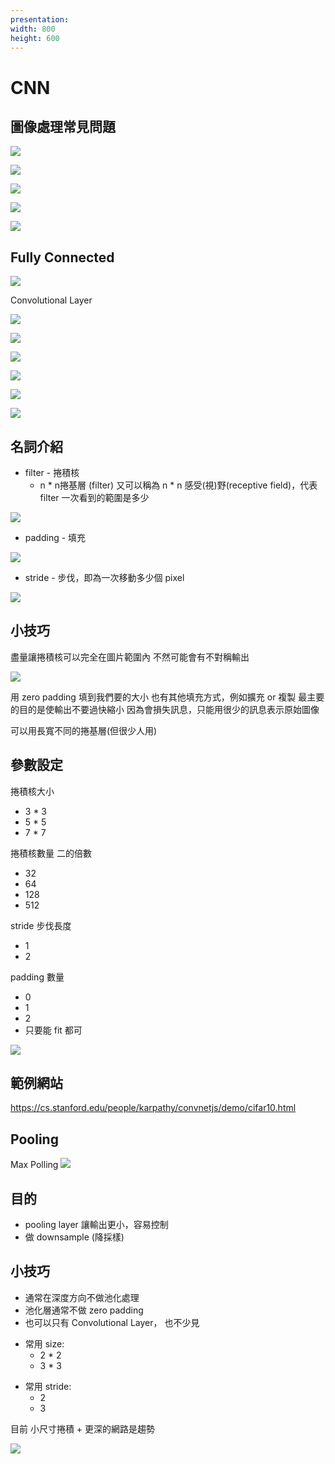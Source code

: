 ```yaml
---
presentation:
width: 800
height: 600
---
```


<!-- slide -->

# CNN

<!-- slide -->

## 圖像處理常見問題

<!-- slide vertical=true -->

![](https://i.imgur.com/6hpUHoA.png)

<!-- slide vertical=true -->

![](https://i.imgur.com/BagU4fg.jpg)

<!-- slide vertical=true -->

![](https://i.imgur.com/zSyIsSN.png)

<!-- slide vertical=true -->

![](https://i.imgur.com/bdNEEKr.png)

<!-- slide vertical=true -->

![](https://i.imgur.com/rWumYtD.jpg)

<!-- slide -->

## Fully Connected

<!-- slide vertical=true -->

![](https://i.imgur.com/U0pGJbz.png)

<!-- slide -->

Convolutional Layer

<!-- slide vertical=true -->

![](https://media.giphy.com/media/i4NjAwytgIRDW/giphy.gif)

<!-- slide vertical=true -->

![](https://i.imgur.com/QlxfEX4.png)

<!-- slide vertical=true -->

![](https://i.imgur.com/9bpSTMZ.png)

<!-- slide vertical=true -->

![](https://i.imgur.com/qDBOB9e.png)

<!-- slide vertical=true -->

![](https://i.imgur.com/DDQuesq.png)

<!-- slide vertical=true -->

![](https://i.imgur.com/cyhVt6P.png)

<!-- slide -->

## 名詞介紹

<!-- slide -->

* filter - 捲積核
    * n * n捲基層 (filter) 又可以稱為 n * n 感受(視)野(receptive field)，代表 filter 一次看到的範圍是多少

![](https://i.imgur.com/YFmwB2p.png)

<!-- slide vertical=true -->

* padding - 填充

![](https://i.imgur.com/YFmwB2p.png)

<!-- slide vertical=true -->

* stride - 步伐，即為一次移動多少個 pixel

![](https://i.imgur.com/koinmjN.png)

<!-- slide -->

## 小技巧

<!-- slide vertical=true -->

盡量讓捲積核可以完全在圖片範圍內
不然可能會有不對稱輸出

![](https://i.imgur.com/fJ4YgbX.png)

<!-- slide vertical=true -->

用 zero padding 填到我們要的大小
也有其他填充方式，例如擴充 or 複製
最主要的目的是使輸出不要過快縮小
因為會損失訊息，只能用很少的訊息表示原始圖像

<!-- slide vertical=true -->

可以用長寬不同的捲基層(但很少人用)

<!-- slide -->

## 參數設定

<!-- slide vertical=true -->

捲積核大小

* 3 * 3
* 5 * 5
* 7 * 7

<!-- slide vertical=true -->

捲積核數量
二的倍數

* 32
* 64
* 128
* 512

<!-- slide vertical=true -->

stride 步伐長度

* 1
* 2

<!-- slide vertical=true -->

padding 數量

* 0
* 1
* 2
* 只要能 fit 都可

<!-- slide vertical=true -->

![](https://i.imgur.com/xJAWzSy.png)

<!-- slide vertical=true -->

## 範例網站

<https://cs.stanford.edu/people/karpathy/convnetjs/demo/cifar10.html>

<!-- slide -->

## Pooling

<!-- slide vertical=true -->

Max Polling
![](https://i.imgur.com/s8lxClk.png)

<!-- slide vertical=true -->

## 目的

* pooling layer 讓輸出更小，容易控制
* 做 downsample (降採樣)

<!-- slide vertical=true -->

## 小技巧

<!-- slide vertical=true -->

* 通常在深度方向不做池化處理
* 池化層通常不做 zero padding
* 也可以只有 Convolutional Layer， 也不少見

<!-- slide vertical=true -->

* 常用 size:
    * 2 * 2
    * 3 * 3

<!-- slide vertical=true -->

* 常用 stride:
    * 2
    * 3

<!-- slide vertical=true -->

目前 小尺寸捲積 + 更深的網路是趨勢

<!-- slide vertical=true -->

![](https://i.imgur.com/2AdbR83.png)